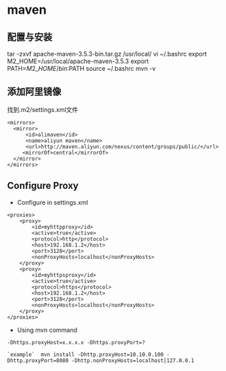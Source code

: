 # maven

## 配置与安装

tar -zxvf apache-maven-3.5.3-bin.tar.gz /usr/local/ vi ~/.bashrc export M2\_HOME=/usr/local/apache-maven-3.5.3 export PATH=${M2\_HOME}/bin:$PATH source ~/.bashrc mvn -v

## 添加阿里镜像

找到.m2/settings.xml文件

```text
<mirrors>
  <mirror>
      <id>alimaven</id>
      <name>aliyun maven</name>
      <url>http://maven.aliyun.com/nexus/content/groups/public/</url>
     <mirrorOf>central</mirrorOf>
  </mirror>
</mirrors>
```

## Configure Proxy

* Configure in settings.xml

```text
<proxies>
    <proxy>
        <id>myhttpproxy</id>
        <active>true</active>
        <protocol>http</protocol>
        <host>192.168.1.2</host>
        <port>3128</port>
        <nonProxyHosts>localhost</nonProxyHosts>
    </proxy>
    <proxy>
        <id>myhttpsproxy</id>
        <active>true</active>
        <protocol>https</protocol>
        <host>192.168.1.2</host>
        <port>3128</port>
        <nonProxyHosts>localhost</nonProxyHosts>
    </proxy>
</proxies>
```

* Using mvn command

```text
-Dhttps.proxyHost=x.x.x.x -Dhttps.proxyPort=?

`example`  mvn install -Dhttp.proxyHost=10.10.0.100 -Dhttp.proxyPort=8080 -Dhttp.nonProxyHosts=localhost|127.0.0.1
```

